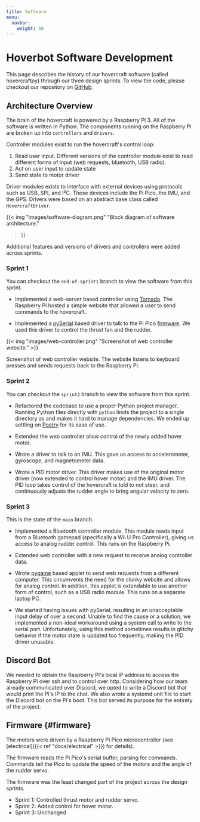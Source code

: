 ```yaml
---
title: Software
menu:
  navbar:
    weight: 50
---
```


# Hoverbot Software Development

This page describes the history of our hovercraft software (called
hovercraftpy) through our three design sprints. To view the code, please
checkout our repository on [GitHub](https://github.com/olincollege/hoverbois).

## Architecture Overview

The brain of the hovercraft is powered by a Raspberry Pi 3. All of the software
is written in Python. The components running on the Raspberry Pi are broken up
into `controllers` and `drivers`.

Controller modules exist to run the hovercraft's control loop:
1. Read user input. Different versions of the controller module exist to read
   different forms of input (web requests, bluetooth, USB radio).
2. Act on user input to update state
3. Send state to motor driver

Driver modules exists to interface with external devices using protocols such
as USB, SPI, and I²C. These devices include the Pi Pico, the IMU, and the GPS.
Drivers were based on an abstract base class called `HovercraftDriver`.

{{< img "images/software-diagram.png" "Block diagram of software architecture."
>}}

Additional features and versions of drivers and controllers were added across
sprints.

### Sprint 1

You can checkout the `end-of-sprint1` branch to view the software from this
sprint.

* Implemented a web-server based controller using
  [Tornado](https://www.tornadoweb.org/en/stable/). The Raspberry Pi hosted a
  simple website that allowed a user to send commands to the hovercraft.

* Implemented a [pySerial](https://github.com/pyserial/pyserial) based driver
  to talk to the Pi Pico [firmware](#firmware). We used this driver to control
  the thrust fan and the rudder.

{{< img "images/web-controller.png" "Screenshot of web controller website." >}}

Screenshot of web controller website. The website listens to keyboard presses
and sends requests back to the Raspberry Pi.

### Sprint 2

You can checkout the `sprint2` branch to view the software from this sprint.

* Refactored the codebase to use a proper Python project manager. Running
  Python files directly with `python` limits the project to a single directory
  as and makes it hard to manage dependencies. We ended up settling on
  [Poetry](https://python-poetry.org/) for its ease of use.

* Extended the web controller allow control of the newly added hover motor.

* Wrote a driver to talk to an IMU. This gave us access to accelerometer,
  gyroscope, and magnetometer data.

* Wrote a PID motor driver. This driver makes use of the original motor driver
  (now extended to control hover motor) and the IMU driver. The PID loop takes
  control of the hovercraft is told to not steer, and continuously adjusts the
  rudder angle to bring angular velocity to zero.

### Sprint 3

This is the state of the `main` branch.

* Implemented a Bluetooth controller module. This module reads input from a
  Bluetooth gamepad (specifically a Wii U Pro Controller), giving us access to
  analog rudder control. This runs on the Raspberry Pi.

* Extended web controller with a new request to receive analog controller data.

* Wrote [pygame](https://www.pygame.org/news) based applet to send web requests
  from a different computer. This circumvents the need for the clunky website
  and allows for analog control. In addition, this applet is extendable to use
  another form of control, such as a USB radio module. This runs on a separate
  laptop PC.

* We started having issues with pySerial, resulting in an unacceptable input
  delay of over a second. Unable to find the cause or a solution, we
  implemented a non-ideal workaround using a system call to write to the serial
  port. Unfortunately, using this method sometimes results in glitchy behavior
  if the motor state is updated too frequently, making the PID driver unusable.

## Discord Bot

We needed to obtain the Raspberry Pi's local IP address to access the Raspberry
Pi over ssh and to control over http. Considering how our team already
communicated over Discord, we opted to write a Discord bot that would print the
Pi's IP to the chat. We also wrote a systemd unit file to start the Discord bot
on the Pi's boot. This bot served its purpose for the entirety of the project.

## Firmware {#firmware}

The motors were driven by a Raspberry Pi Pico microcontroller (see
[electrical]({{< ref "docs/electrical" >}}) for details).

The firmware reads the Pi Pico's serial buffer, parsing for commands. Commands
tell the Pico to update the speed of the motors and the angle of the rudder
servo.

The firmware was the least changed part of the project across the design
sprints.

- Sprint 1: Controlled thrust motor and rudder servo.
- Sprint 2: Added control for hover motor.
- Sprint 3: Unchanged
